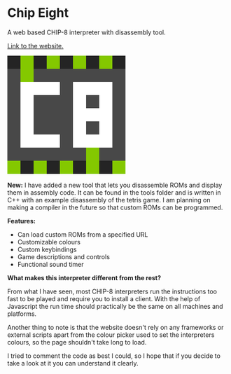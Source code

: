 # Chip Eight
A web based CHIP-8 interpreter with disassembly tool.

[Link to the website.](https://jamesscn.github.io/chipeight/)

<img src="favicon.png" alt="logo" width=270/>

**New:**
I have added a new tool that lets you disassemble ROMs and display them in assembly code. It can be found in the tools folder and is written in C++ with an example disassembly of the tetris game. I am planning on making a compiler in the future so that custom ROMs can be programmed.

**Features:**
* Can load custom ROMs from a specified URL
* Customizable colours
* Custom keybindings
* Game descriptions and controls
* Functional sound timer

**What makes this interpreter different from the rest?**

From what I have seen, most CHIP-8 interpreters run the instructions too fast to be played and require you to install a client. With the help of Javascript the run time should practically be the same on all machines and platforms.

Another thing to note is that the website doesn't rely on any frameworks or external scripts apart from the colour picker used to set the interpreters colours, so the page shouldn't take long to load.

I tried to comment the code as best I could, so I hope that if you decide to take a look at it you can understand it clearly.
